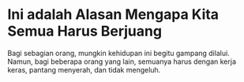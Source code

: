 # Ini adalah Alasan Mengapa Kita Semua Harus Berjuang

Bagi sebagian orang, mungkin kehidupan ini begitu gampang dilalui. Namun, bagi beberapa orang yang lain, semuanya harus dengan kerja keras, pantang menyerah, dan tidak mengeluh.